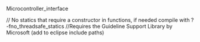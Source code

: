 Microcontroller_interface

// No statics that require a constructor in functions, if needed compile with ?-fno_threadsafe_statics
//Requires the Guideline Support Library by Microsoft (add to eclipse include paths)